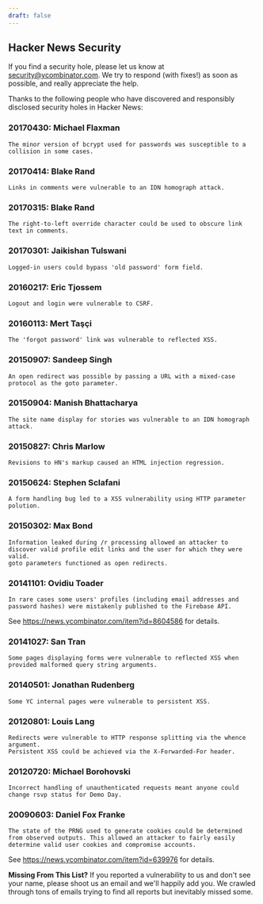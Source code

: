 ```yaml
---
draft: false
---
```


## Hacker News Security

If you find a security hole, please let us know at security@ycombinator.com. We try to respond (with fixes!) as soon as possible, and really appreciate the help.

Thanks to the following people who have discovered and responsibly disclosed security holes in Hacker News:

### 20170430: Michael Flaxman

    The minor version of bcrypt used for passwords was susceptible to a collision in some cases.

### 20170414: Blake Rand

    Links in comments were vulnerable to an IDN homograph attack.

### 20170315: Blake Rand

    The right-to-left override character could be used to obscure link text in comments.

### 20170301: Jaikishan Tulswani

    Logged-in users could bypass 'old password' form field.

### 20160217: Eric Tjossem

    Logout and login were vulnerable to CSRF.

### 20160113: Mert Taşçi

    The 'forgot password' link was vulnerable to reflected XSS.

### 20150907: Sandeep Singh

    An open redirect was possible by passing a URL with a mixed-case protocol as the goto parameter.

### 20150904: Manish Bhattacharya

    The site name display for stories was vulnerable to an IDN homograph attack.

### 20150827: Chris Marlow

    Revisions to HN's markup caused an HTML injection regression.

### 20150624: Stephen Sclafani

    A form handling bug led to a XSS vulnerability using HTTP parameter polution.

### 20150302: Max Bond

    Information leaked during /r processing allowed an attacker to discover valid profile edit links and the user for which they were valid.
    goto parameters functioned as open redirects.

### 20141101: Ovidiu Toader

    In rare cases some users' profiles (including email addresses and password hashes) were mistakenly published to the Firebase API.

See https://news.ycombinator.com/item?id=8604586 for details.

### 20141027: San Tran

    Some pages displaying forms were vulnerable to reflected XSS when provided malformed query string arguments.

### 20140501: Jonathan Rudenberg

    Some YC internal pages were vulnerable to persistent XSS.

### 20120801: Louis Lang

    Redirects were vulnerable to HTTP response splitting via the whence argument.
    Persistent XSS could be achieved via the X-Forwarded-For header.

### 20120720: Michael Borohovski

    Incorrect handling of unauthenticated requests meant anyone could change rsvp status for Demo Day.

### 20090603: Daniel Fox Franke

    The state of the PRNG used to generate cookies could be determined from observed outputs. This allowed an attacker to fairly easily determine valid user cookies and compromise accounts.

See https://news.ycombinator.com/item?id=639976 for details.

**Missing From This List?** If you reported a vulnerability to us and don't see your name, please shoot us an email and we'll happily add you. We crawled through tons of emails trying to find all reports but inevitably missed some. 
